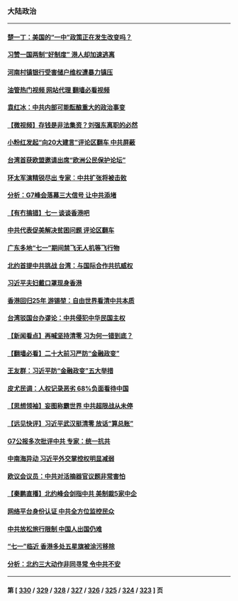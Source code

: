 ### 大陆政治
---
#### [楚一丁：美国的“一中”政策正在发生改变吗？](../../pages/ncid277/n13770935.md?07010445) 
#### [习赞一国两制“好制度” 港人却加速逃离](../../pages/ncid277/n13770900.md?07010445) 
#### [河南村镇银行受害储户维权遭暴力镇压](../../pages/ncid277/n13770841.md?07010445) 
#### [油管热门视频 网站代理 翻墙必看视频](http://209.222.30.114:81/youtube.html?07010445)
#### [袁红冰：中共内部可能酝酿重大的政治事变](../../pages/ncid277/n13770821.md?07010445) 
#### [【微视频】存钱是非法集资？刘强东离职的必然](../../pages/ncid277/n13770822.md?07010445) 
#### [小粉红发起“向20大建言”评论区翻车 中共屏蔽](../../pages/ncid277/n13770518.md?07010445) 
#### [台湾首获欧盟邀请出席“欧洲公民保护论坛”](../../pages/ncid277/n13770783.md?07010445) 
#### [环太军演精锐尽出 专家︰中共扩张将被击败](../../pages/ncid277/n13770768.md?07010445) 
#### [分析：G7峰会落幕三大信号 让中共添堵](../../pages/ncid277/n13770331.md?07010445) 
#### [【有冇搞错】七一 谈谈香港吧](../../pages/ncid277/n13770515.md?07010445) 
#### [中共代表促美解决贫困问题 评论区翻车](../../pages/ncid277/n13770656.md?07010445) 
#### [广东多地“七一”期间禁飞无人机等飞行物](../../pages/ncid277/n13770598.md?07010445) 
#### [北约首提中共挑战 台湾：与国际合作共抗威权](../../pages/ncid277/n13770572.md?07010445) 
#### [习近平夫妇戴口罩现身香港](../../pages/ncid277/n13770552.md?07010445) 
#### [香港回归25年 游锡堃：自由世界看清中共本质](../../pages/ncid277/n13770524.md?07010445) 
#### [台湾驳国台办谬论：中共侵犯中华民国主权](../../pages/ncid277/n13770431.md?07010445) 
#### [【新闻看点】再喊坚持清零 习为何一错到底？](../../pages/ncid277/n13770166.md?07010445) 
#### [【翻墙必看】二十大前习严防“金融政变”](../../pages/ncid277/n13770337.md?07010445) 
#### [王友群：习近平防“金融政变”五大举措](../../pages/ncid277/n13770232.md?07010445) 
#### [皮尤民调：人权记录恶劣 68%负面看待中国](../../pages/ncid277/n13770177.md?07010445) 
#### [【思想领袖】妄图称霸世界 中共超限战从未停](../../pages/ncid277/n13745142.md?07010445) 
#### [【远见快评】习近平武汉挺清零 放话“算总账”](../../pages/ncid277/n13770247.md?07010445) 
#### [G7公报多次批评中共 专家：统一抗共](../../pages/ncid277/n13770257.md?07010445) 
#### [中南海异动 习近平外交掌控权明显减弱](../../pages/ncid277/n13770270.md?07010445) 
#### [欧议会议员：中共对活摘器官议题非常害怕](../../pages/ncid277/n13770228.md?07010445) 
#### [【秦鹏直播】北约峰会剑指中共 美制裁5家中企](../../pages/ncid277/n13770243.md?07010445) 
#### [网络平台身份认证 中共全方位监控民众](../../pages/ncid277/n13770238.md?07010445) 
#### [中共放松旅行限制 中国人出国仍难](../../pages/ncid277/n13770135.md?07010445) 
#### [“七一”临近 香港多处五星旗被涂污移除](../../pages/ncid277/n13770211.md?07010445) 
#### [分析：北约三大动作非同寻常 令中共不安](../../pages/ncid277/n13770139.md?07010445) 

---
#### 第 [ [330](./330.md?07010445) / [329](./329.md?07010445) / [328](./328.md?07010445) / [327](./327.md?07010445) / [326](./326.md?07010445) / [325](./325.md?07010445) / [324](./324.md?07010445) / [323](./323.md?07010445) ] 页
